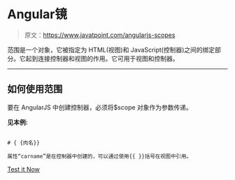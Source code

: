 # Angular镜

> 原文：<https://www.javatpoint.com/angularjs-scopes>

范围是一个对象，它被指定为 HTML(视图)和 JavaScript(控制器)之间的绑定部分。它起到连接控制器和视图的作用。它可用于视图和控制器。

* * *

## 如何使用范围

要在 AngularJS 中创建控制器，必须将$scope 对象作为参数传递。

**见本例:**

```

# { {肉名}}

属性“carname”是在控制器中创建的，可以通过使用{{ }}括号在视图中引用。

```

[Test it Now](https://www.javatpoint.com/oprweb/test.jsp?filename=angularscopes1)